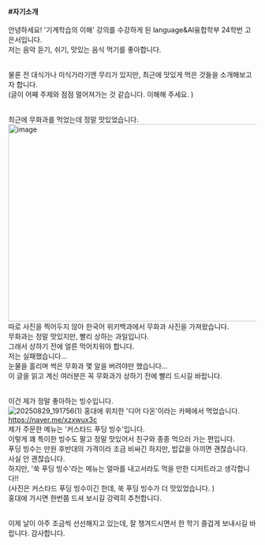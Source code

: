 **#자기소개**</br></br>
안녕하세요! '기계학습의 이해' 강의를 수강하게 된 language&AI융합학부 24학번 고은서입니다.</br>
저는 음악 듣기, 쉬기, 맛있는 음식 먹기를 좋아합니다.</br></br>

물론 전 대식가나 미식가라기엔 무리가 있지만, 최근에 맛있게 먹은 것들을 소개해보고자 합니다.</br>
(글이 어째 주제와 점점 멀어져가는 것 같습니다. 이해해 주세요. )</br></br>

최근에 무화과를 먹었는데 정말 맛있었습니다.</br>
<img width="600" height="400" alt="image" src="https://github.com/user-attachments/assets/3ffdfd52-0c08-4cf9-88e8-f556f711d1f1" /> </br>
따로 사진을 찍어두지 않아 한국어 위키백과에서 무화과 사진을 가져왔습니다.</br>
무화과는 정말 맛있지만, 빨리 상하는 과일입니다.</br>
그래서 상하기 전에 얼른 먹어치워야 합니다.</br>
저는 실패했습니다... </br>
눈물을 흘리며 썩은 무화과 몇 알을 버려야만 했습니다...</br>
이 글을 읽고 계신 여러분은 꼭 무화과가 상하기 전에 빨리 드시길 바랍니다.</br></br>

이건 제가 정말 좋아하는 빙수입니다.</br>
![20250829_191756(1)](https://github.com/user-attachments/assets/e0e16529-ca89-4d20-b360-2734aeedfefe)
홍대에 위치한 '디어 다온'이라는 카페에서 먹었습니다. 
https://naver.me/xzxwux3c </br>
제가 주문한 메뉴는 '커스타드 푸딩 빙수'입니다.</br>
이렇게 꽤 특이한 빙수도 팔고 정말 맛있어서 친구와 종종 먹으러 가는 편입니다.</br>
푸딩 빙수는 만원 후반대의 가격이라 조금 비싸긴 하지만, 밥값을 아끼면 괜찮습니다. </br>
사실 안 괜찮습니다.</br>
하지만, '쑥 푸딩 빙수'라는 메뉴는 얼마를 내고서라도 먹을 만한 디저트라고 생각합니다!! </br>
(사진은 커스타드 푸딩 빙수이긴 한데, 쑥 푸딩 빙수가 더 맛있었습니다. )</br>
홍대에 가시면 한번쯤 드셔 보시길 강력히 추천합니다.</br></br>

이제 날이 아주 조금씩 선선해지고 있는데, 잘 챙겨드시면서 한 학기 즐겁게 보내시길 바랍니다. 감사합니다.
